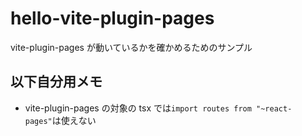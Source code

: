 # hello-vite-plugin-pages

vite-plugin-pages が動いているかを確かめるためのサンプル

## 以下自分用メモ

- vite-plugin-pages の対象の tsx では`import routes from "~react-pages"`は使えない
